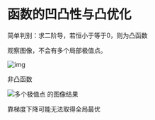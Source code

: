 # 函数的凹凸性与凸优化

简单判别：求二阶导，若恒小于等于0，则为凸函数

观察图像，不会有多个局部极值点。

![img](https://pic3.zhimg.com/80/v2-f049a57b5bb2fcaa7b70f5d182ab64a2_720w.jpg)

非凸函数

![多个极值点 的图像结果](https://tse2-mm.cn.bing.net/th/id/OIP.KfsUNtAYgLRdP_f2UXQnogAAAA?w=236&h=180&c=7&o=5&pid=1.7)

靠梯度下降可能无法取得全局最优